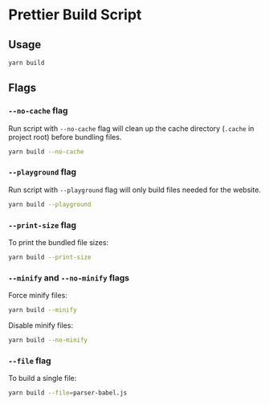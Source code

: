 # Prettier Build Script

## Usage

```sh
yarn build
```

## Flags

### `--no-cache` flag

Run script with `--no-cache` flag will clean up the cache directory (`.cache` in project root) before bundling files.

```sh
yarn build --no-cache
```

### `--playground` flag

Run script with `--playground` flag will only build files needed for the website.

```sh
yarn build --playground
```

### `--print-size` flag

To print the bundled file sizes:

```sh
yarn build --print-size
```

### `--minify` and `--no-minify` flags

Force minify files:

```sh
yarn build --minify
```

Disable minify files:

```sh
yarn build --no-minify
```

### `--file` flag

To build a single file:

```sh
yarn build --file=parser-babel.js
```
